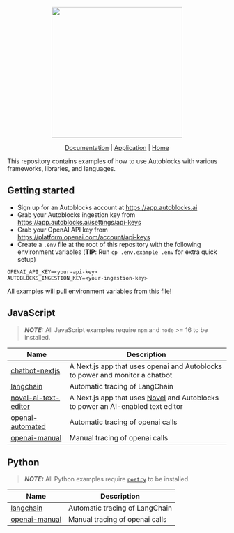 <p align="center">
  <img src="https://app.autoblocks.ai/images/logo.png" width="300px">
</p>

<p align="center">
  <a href="https://docs.autoblocks.ai/">Documentation</a>
  |
  <a href="https://app.autoblocks.ai/">Application</a>
  |
  <a href="https://www.autoblocks.ai/">Home</a>
</p>

This repository contains examples of how to use Autoblocks with various frameworks, libraries, and languages.

## Getting started

- Sign up for an Autoblocks account at https://app.autoblocks.ai
- Grab your Autoblocks ingestion key from https://app.autoblocks.ai/settings/api-keys
- Grab your OpenAI API key from https://platform.openai.com/account/api-keys
- Create a `.env` file at the root of this repository with the following environment variables (**TIP**: Run `cp .env.example .env` for extra quick setup)

```
OPENAI_API_KEY=<your-api-key>
AUTOBLOCKS_INGESTION_KEY=<your-ingestion-key>
```

All examples will pull environment variables from this file!

## JavaScript

> **_NOTE:_** All JavaScript examples require `npm` and `node` >= 16 to be installed.

<!-- JavaScript start -->
| Name                                                     | Description                                                                                                            |
| -------------------------------------------------------- | ---------------------------------------------------------------------------------------------------------------------- |
| [chatbot-nextjs](/JavaScript/chatbot-nextjs)             | A Next.js app that uses openai and Autoblocks to power and monitor a chatbot                                           |
| [langchain](/JavaScript/langchain)                       | Automatic tracing of LangChain                                                                                         |
| [novel-ai-text-editor](/JavaScript/novel-ai-text-editor) | A Next.js app that uses [Novel](https://github.com/steven-tey/novel) and Autoblocks to power an AI-enabled text editor |
| [openai-automated](/JavaScript/openai-automated)         | Automatic tracing of openai calls                                                                                      |
| [openai-manual](/JavaScript/openai-manual)               | Manual tracing of openai calls                                                                                         |
<!-- JavaScript end -->

## Python

> **_NOTE:_** All Python examples require [`poetry`](https://python-poetry.org/docs/#installation) to be installed.

<!-- Python start -->
| Name                                   | Description                    |
| -------------------------------------- | ------------------------------ |
| [langchain](/Python/langchain)         | Automatic tracing of LangChain |
| [openai-manual](/Python/openai-manual) | Manual tracing of openai calls |
<!-- Python end -->
